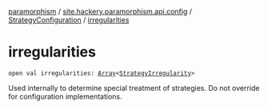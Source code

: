 [paramorphism](../../index.md) / [site.hackery.paramorphism.api.config](../index.md) / [StrategyConfiguration](index.md) / [irregularities](./irregularities.md)

# irregularities

`open val irregularities: `[`Array`](https://kotlinlang.org/api/latest/jvm/stdlib/kotlin/-array/index.html)`<`[`StrategyIrregularity`](../-strategy-irregularity.md)`>`

Used internally to determine special treatment of strategies. Do not override for configuration implementations.

